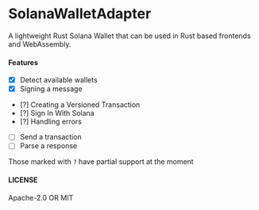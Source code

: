 # SolanaWalletAdapter
A lightweight Rust Solana Wallet that can be used in Rust based frontends and WebAssembly.

#### Features
- [x] Detect available wallets
- [x] Signing a message
- [?] Creating a Versioned Transaction
- [?] Sign In With Solana
- [?] Handling errors
- [ ] Send a transaction
- [ ] Parse a response

Those marked with `?` have partial support at the moment

#### LICENSE
Apache-2.0 OR MIT

